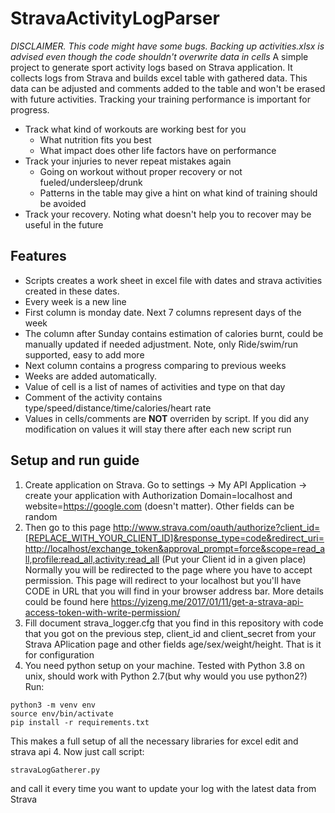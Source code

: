 # StravaActivityLogParser
*DISCLAIMER. This code might have some bugs. Backing up activities.xlsx is advised even though the code shouldn't overwrite data in cells*
A simple project to generate sport activity logs based on Strava application. It collects logs from Strava and builds excel table with gathered data. This data can be adjusted and comments added to the table and won't be erased with future activities.
Tracking your training performance is important for progress.
* Track what kind of workouts are working best for you
  * What nutrition fits you best
  * What impact does other life factors have on performance
* Track your injuries to never repeat mistakes again
  * Going on workout without proper recovery or not fueled/undersleep/drunk
  * Patterns in the table may give a hint on what kind of training should be avoided
* Track your recovery. Noting what doesn't help you to recover may be useful in the future

## Features
* Scripts creates a work sheet in excel file with dates and strava activities created in these dates. 
* Every week is a new line
* First column is monday date. Next 7 columns represent days of the week
* The column after Sunday contains estimation of calories burnt, could be manually updated if needed adjustment. Note, only Ride/swim/run supported, easy to add more
* Next column contains a progress comparing to previous weeks
* Weeks are added automatically.
* Value of cell is a list of names of activities and type on that day
* Comment of the activity contains type/speed/distance/time/calories/heart rate
* Values in cells/comments are **NOT** overriden by script. If you did any modification on values it will stay there after each new script run
## Setup and run guide 
1. Create application on Strava. Go to settings -> My API Application -> create your application with Authorization Domain=localhost and website=https://google.com (doesn't matter). Other fields can be random
2. Then go to this page http://www.strava.com/oauth/authorize?client_id=[REPLACE_WITH_YOUR_CLIENT_ID]&response_type=code&redirect_uri=http://localhost/exchange_token&approval_prompt=force&scope=read_all,profile:read_all,activity:read_all (Put your Client id in a given place)
Normally you will be redirected to the page where you have to accept permission. This page will redirect to 
your localhost but you'll have CODE in URL that you will find in your browser address bar.
More details could be found here https://yizeng.me/2017/01/11/get-a-strava-api-access-token-with-write-permission/
3. Fill document strava_logger.cfg that you find in this repository with code that you got on the previous step, client_id and client_secret from your Strava APlication page and other fields age/sex/weight/height. That is it for configuration
4. You need python setup on your machine. Tested with Python 3.8 on unix, should work with Python 2.7(but why would you use python2?)
Run:
```
python3 -m venv env
source env/bin/activate
pip install -r requirements.txt
```
This makes a full setup of all the necessary libraries for excel edit and strava api
4. Now just call script: 
```
stravaLogGatherer.py
```
and call it every time you want to update your log with the latest data from Strava
